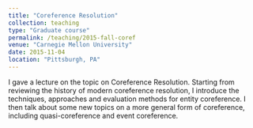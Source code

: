 ```yaml
---
title: "Coreference Resolution"
collection: teaching
type: "Graduate course"
permalink: /teaching/2015-fall-coref
venue: "Carnegie Mellon University"
date: 2015-11-04
location: "Pittsburgh, PA"
---
```


I gave a lecture on the topic on Coreference Resolution. Starting from reviewing the history of modern coreference resolution, I introduce the techniques, approaches and evaluation methods for entity coreference. I then talk about some new topics on a more general form of coreference, including quasi-coreference and event coreference. 

